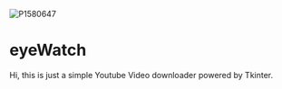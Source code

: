 ![P1580647](https://user-images.githubusercontent.com/85997825/130446663-66d58ab7-1eec-4241-a269-2a6f0c0b16bf.JPG)
# eyeWatch
Hi, 
this is just a simple Youtube Video downloader powered by Tkinter.
